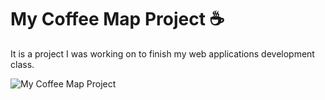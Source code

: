 # My Coffee Map Project ☕️

It is a project I was working on to finish my web applications development class.

![My Coffee Map Project](https://i.ibb.co/1nyLhSr/Sni-mek-obrazovky-2022-01-13-v-21-59-05.png)
